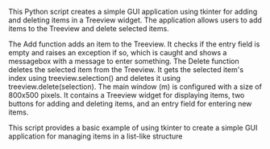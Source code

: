 This Python script creates a simple GUI application using tkinter for adding and deleting items in a Treeview widget. The application allows users to add items to the Treeview and delete selected items.

The Add function adds an item to the Treeview. It checks if the entry field is empty and raises an exception if so, which is caught and shows a messagebox with a message to enter something.
The Delete function deletes the selected item from the Treeview. It gets the selected item's index using treeview.selection() and deletes it using treeview.delete(selection).
The main window (m) is configured with a size of 800x500 pixels. It contains a Treeview widget for displaying items, two buttons for adding and deleting items, and an entry field for entering new items.

This script provides a basic example of using tkinter to create a simple GUI application for managing items in a list-like structure